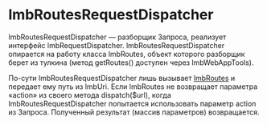 # lmbRoutesRequestDispatcher
lmbRoutesRequestDispatcher — разборщик Запроса, реализует интерфейс lmbRequestDispatcher. lmbRoutesRequestDispatcher опирается на работу класса lmbRoutes, объект которого разборщик берет из тулкина (метод getRoutes() доступен через lmbWebAppTools).

По-сути lmbRoutesRequestDispatcher лишь вызывает [lmbRoutes](./lmb_routes.md) и передает ему путь из lmbUri. Если lmbRoutes не возвращает параметра «action» из своего метода dispatch($url), когда lmbRoutesRequestDispatcher попытается использовать параметр action из Запроса. Полученный результат (массив параметров) возвращается.
